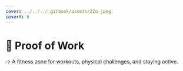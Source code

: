 ```yaml
---
cover: ../../../.gitbook/assets/ZZo.jpeg
coverY: 0
---
```


# 📍 Proof of Work

→ A fitness zone for workouts, physical challenges, and staying active.

